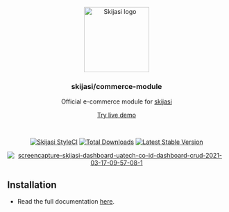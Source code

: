<p align="center">
  <a href="https://skijasi-docs.uatech.co.id/">
    <img src="https://i.ibb.co/L5tMztM/skijasi-commerce-logo.png" width="150px" alt="Skijasi logo" />
  </a>
</p>
<h3 align="center">skijasi/commerce-module</h3>
<p align="center">Official e-commerce module for <a href="https://github.com/nadzorservera-croatia/skijasi">skijasi</a></p>
<p align="center"><a href="https://skijasi-demo.uatech.co.id/commerce" target="_blank">Try live demo</a></p>
<br />

<p align="center">
<a href="https://github.styleci.io/repos/347838630"><img src="https://github.styleci.io/repos/347838630/shield" alt="Skijasi StyleCI"></a>
<a href="https://packagist.org/packages/nadzorservera-croatia/skijasi"><img src="https://img.shields.io/packagist/dt/skijasi/core" alt="Total Downloads"></a>
<a href="https://packagist.org/packages/nadzorservera-croatia/skijasi"><img src="https://img.shields.io/packagist/v/skijasi/core" alt="Latest Stable Version"></a>
</p>

<p align="center">
  <a href="https://skijasi-docs.uatech.co.id/">
    <img src="https://i.ibb.co/mTdhq0T/Screen-Shot-2021-12-08-at-22-47-51.png" alt="screencapture-skijasi-dashboard-uatech-co-id-dashboard-crud-2021-03-17-09-57-08-1" />
  </a>
</p>

## Installation
- Read the full documentation [here](https://skijasi-commerce.uatech.co.id/).
